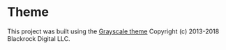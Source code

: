 # Theme

This project was built using the 
[Grayscale theme](https://startbootstrap.com/template-overviews/grayscale/) Copyright (c) 2013-2018 Blackrock Digital LLC.